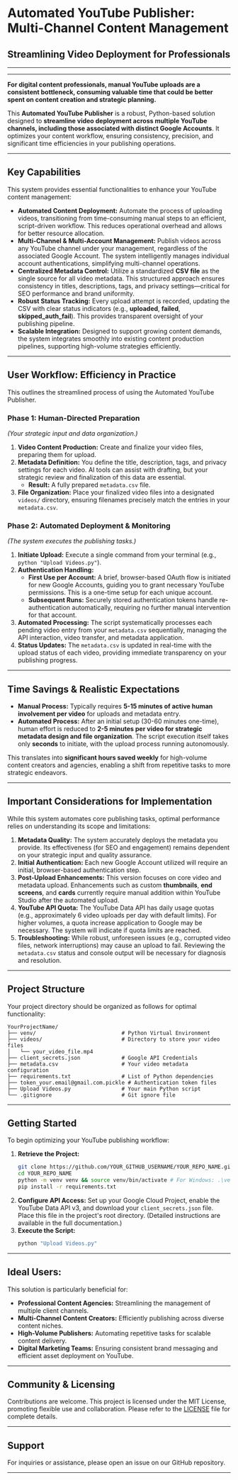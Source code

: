 # **Automated YouTube Publisher: Multi-Channel Content Management**

## **Streamlining Video Deployment for Professionals**

-----

[](https://www.python.org/)
[](https://opensource.org/licenses/MIT)
[](https://www.google.com/search?q=https://github.com/YOUR_GITHUB_USERNAME/YOUR_REPO_NAME/stargazers)

-----

**For digital content professionals, manual YouTube uploads are a consistent bottleneck, consuming valuable time that could be better spent on content creation and strategic planning.**

This **Automated YouTube Publisher** is a robust, Python-based solution designed to **streamline video deployment across multiple YouTube channels, including those associated with distinct Google Accounts**. It optimizes your content workflow, ensuring consistency, precision, and significant time efficiencies in your publishing operations.

-----

## **Key Capabilities**

This system provides essential functionalities to enhance your YouTube content management:

  * **Automated Content Deployment:** Automate the process of uploading videos, transitioning from time-consuming manual steps to an efficient, script-driven workflow. This reduces operational overhead and allows for better resource allocation.
  * **Multi-Channel & Multi-Account Management:** Publish videos across any YouTube channel under your management, regardless of the associated Google Account. The system intelligently manages individual account authentications, simplifying multi-channel operations.
  * **Centralized Metadata Control:** Utilize a standardized **CSV file** as the single source for all video metadata. This structured approach ensures consistency in titles, descriptions, tags, and privacy settings—critical for SEO performance and brand uniformity.
  * **Robust Status Tracking:** Every upload attempt is recorded, updating the CSV with clear status indicators (e.g., **uploaded**, **failed**, **skipped\_auth\_fail**). This provides transparent oversight of your publishing pipeline.
  * **Scalable Integration:** Designed to support growing content demands, the system integrates smoothly into existing content production pipelines, supporting high-volume strategies efficiently.

-----

## **User Workflow: Efficiency in Practice**

This outlines the streamlined process of using the Automated YouTube Publisher.

### **Phase 1: Human-Directed Preparation**

*(Your strategic input and data organization.)*

1.  **Video Content Production:** Create and finalize your video files, preparing them for upload.
2.  **Metadata Definition:** You define the title, description, tags, and privacy settings for each video. AI tools can assist with drafting, but your strategic review and finalization of this data are essential.
      * **Result:** A fully prepared `metadata.csv` file.
3.  **File Organization:** Place your finalized video files into a designated `videos/` directory, ensuring filenames precisely match the entries in your `metadata.csv`.

### **Phase 2: Automated Deployment & Monitoring**

*(The system executes the publishing tasks.)*

1.  **Initiate Upload:** Execute a single command from your terminal (e.g., `python "Upload Videos.py"`).
2.  **Authentication Handling:**
      * **First Use per Account:** A brief, browser-based OAuth flow is initiated for new Google Accounts, guiding you to grant necessary YouTube permissions. This is a one-time setup for each unique account.
      * **Subsequent Runs:** Securely stored authentication tokens handle re-authentication automatically, requiring no further manual intervention for that account.
3.  **Automated Processing:** The script systematically processes each pending video entry from your `metadata.csv` sequentially, managing the API interaction, video transfer, and metadata application.
4.  **Status Updates:** The `metadata.csv` is updated in real-time with the upload status of each video, providing immediate transparency on your publishing progress.

-----

## **Time Savings & Realistic Expectations**

  * **Manual Process:** Typically requires **5-15 minutes of active human involvement per video** for uploads and metadata entry.
  * **Automated Process:** After an initial setup (30-60 minutes one-time), human effort is reduced to **2-5 minutes per video for strategic metadata design and file organization**. The script execution itself takes only **seconds** to initiate, with the upload process running autonomously.

This translates into **significant hours saved weekly** for high-volume content creators and agencies, enabling a shift from repetitive tasks to more strategic endeavors.

-----

## **Important Considerations for Implementation**

While this system automates core publishing tasks, optimal performance relies on understanding its scope and limitations:

1.  **Metadata Quality:** The system accurately deploys the metadata you provide. Its effectiveness (for SEO and engagement) remains dependent on your strategic input and quality assurance.
2.  **Initial Authentication:** Each new Google Account utilized will require an initial, browser-based authentication step.
3.  **Post-Upload Enhancements:** This version focuses on core video and metadata upload. Enhancements such as custom **thumbnails**, **end screens**, and **cards** currently require manual addition within YouTube Studio after the automated upload.
4.  **YouTube API Quota:** The YouTube Data API has daily usage quotas (e.g., approximately 6 video uploads per day with default limits). For higher volumes, a quota increase application to Google may be necessary. The system will indicate if quota limits are reached.
5.  **Troubleshooting:** While robust, unforeseen issues (e.g., corrupted video files, network interruptions) may cause an upload to fail. Reviewing the `metadata.csv` status and console output will be necessary for diagnosis and resolution.

-----

## **Project Structure**

Your project directory should be organized as follows for optimal functionality:

```
YourProjectName/
├── venv/                           # Python Virtual Environment
├── videos/                         # Directory to store your video files
│   └── your_video_file.mp4
├── client_secrets.json             # Google API Credentials
├── metadata.csv                    # Your video metadata configuration
├── requirements.txt                # List of Python dependencies
├── token_your.email@gmail.com.pickle # Authentication token files
├── Upload Videos.py                # Your main Python script
└── .gitignore                      # Git ignore file
```

-----

## **Getting Started**

To begin optimizing your YouTube publishing workflow:

1.  **Retrieve the Project:**
    ```bash
    git clone https://github.com/YOUR_GITHUB_USERNAME/YOUR_REPO_NAME.git
    cd YOUR_REPO_NAME
    python -m venv venv && source venv/bin/activate # For Windows: .\venv\Scripts\activate
    pip install -r requirements.txt
    ```
2.  **Configure API Access:** Set up your Google Cloud Project, enable the YouTube Data API v3, and download your `client_secrets.json` file. Place this file in the project's root directory. (Detailed instructions are available in the full documentation.)
3.  **Execute the Script:**
    ```bash
    python "Upload Videos.py"
    ```

-----

## **Ideal Users:**

This solution is particularly beneficial for:

  * **Professional Content Agencies:** Streamlining the management of multiple client channels.
  * **Multi-Channel Content Creators:** Efficiently publishing across diverse content niches.
  * **High-Volume Publishers:** Automating repetitive tasks for scalable content delivery.
  * **Digital Marketing Teams:** Ensuring consistent brand messaging and efficient asset deployment on YouTube.

-----

## **Community & Licensing**

Contributions are welcome. This project is licensed under the MIT License, promoting flexible use and collaboration. Please refer to the [LICENSE](https://www.google.com/search?q=LICENSE) file for complete details.

-----

## **Support**

For inquiries or assistance, please open an issue on our GitHub repository.

-----
